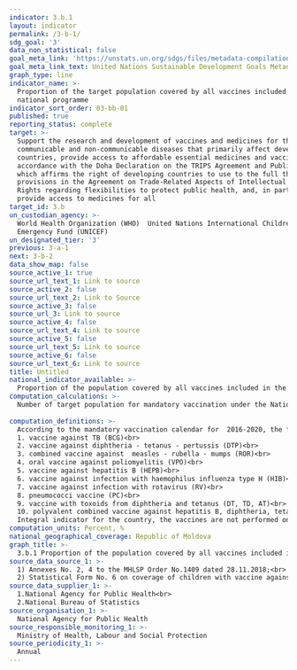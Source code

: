 ```yaml
---
indicator: 3.b.1
layout: indicator
permalink: /3-b-1/
sdg_goal: '3'
data_non_statistical: false
goal_meta_link: 'https://unstats.un.org/sdgs/files/metadata-compilation/Metadata-Goal-3.pdf'
goal_meta_link_text: United Nations Sustainable Development Goals Metadata (PDF 4.0 MB)
graph_type: line
indicator_name: >-
  Proportion of the target population covered by all vaccines included in their
  national programme
indicator_sort_order: 03-bb-01
published: true
reporting_status: complete
target: >-
  Support the research and development of vaccines and medicines for the
  communicable and non-communicable diseases that primarily affect developing
  countries, provide access to affordable essential medicines and vaccines, in
  accordance with the Doha Declaration on the TRIPS Agreement and Public Health,
  which affirms the right of developing countries to use to the full the
  provisions in the Agreement on Trade-Related Aspects of Intellectual Property
  Rights regarding flexibilities to protect public health, and, in particular,
  provide access to medicines for all
target_id: 3.b
un_custodian_agency: >-
  World Health Organization (WHO)  United Nations International Children's
  Emergency Fund (UNICEF)
un_designated_tier: '3'
previous: 3-a-1
next: 3-b-2
data_show_map: false
source_active_1: true
source_url_text_1: Link to source
source_active_2: false
source_url_text_2: Link to Source
source_active_3: false
source_url_3: Link to source
source_active_4: false
source_url_text_4: Link to source
source_active_5: false
source_url_text_5: Link to source
source_active_6: false
source_url_text_6: Link to source
title: Untitled
national_indicator_available: >-
  Proportion of the population covered by all vaccines included in the national vaccination programme
computation_calculations: >-
  Number of target population for mandatory vaccination under the National Vaccination Program out of the total number of population X100<br> 
  
computation_definitions: >-
  According to the mandatory vaccination calendar for  2016-2020, the following types of vaccines are mandatory:<br> 
  1. vaccine against TB (BCG)<br> 
  2. vaccine against diphtheria - tetanus - pertussis (DTP)<br> 
  3. combined vaccine against  measles - rubella - mumps (ROR)<br> 
  4. oral vaccine against poliomyelitis (VPO)<br> 
  5. vaccine against hepatitis B (HEPB)<br> 
  6. vaccine against infection with haemophilus influenza type H (HIB)<br> 
  7. vaccine against infection with rotavirus (RV)<br> 
  8. pneumococci vaccine (PC)<br> 
  9. vaccine with toxoids from diphtheria and tetanus (DT, TD, AT)<br> 
  10. polyvalent combined vaccine against hepatitis B, diphtheria, tetanus, pertussis and infection with haemophilus influenza type B (HEPB+DTP+HIB)<br> 
  Integral indicator for the country, the vaccines are not performed on the left side of the Nistru River
computation_units: Percent, %
national_geographical_coverage: Republic of Moldova
graph_title: >-
  3.b.1 Proportion of the population covered by all vaccines included in the national vaccination programme 
source_data_source_1: >-
  1) Annexes No. 2, 4 to the MHLSP Order No.1409 dated 28.11.2018;<br> 
  2) Statistical Form No. 6 on coverage of children with vaccine against infectious diseases - NBS 3) NBS - data on population 
source_data_supplier_1: >-
  1.National Agency for Public Health<br> 
  2.National Bureau of Statistics
source_organisation_1: >-
  National Agency for Public Health
source_responsible_monitoring_1: >-
  Ministry of Health, Labour and Social Protection
source_periodicity_1: >-
  Annual
---
```

